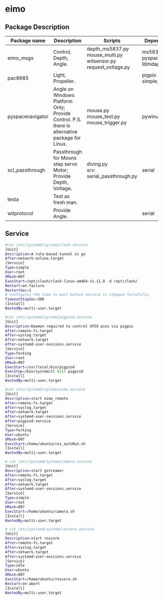 # eimo

## Package Description
| Package name     | Description                                                                                   | Scripts                                                                    | Dependency                                |
|------------------|-----------------------------------------------------------------------------------------------|----------------------------------------------------------------------------|-------------------------------------------|
| eimo_msgs        | Control, Depth, Angle.                                                                        | depth_ms5837.py<br/>mouse_multi.py<br/>witsensor.py<br/>request_voltage.py | ms5837<br/>pyspacemouse<br/>libhidapi-dev |
| pac9685          | Light, Propeller.                                                                             |                                                                            | pigpio<br/>simple_pid<br/>                |
| pyspacenavigator | Angle on Windows Platform Only; Provide Control. P.S. there is alternative package for Linux. | mouse.py<br/>mouse_test.py<br/>mouse_trigger.py                            | pywinusb                                  |
| scl_passthrough  | Passthrough for Moons step servo Motor; Provide Depth, Voltage.                               | diving.py<br/>srv: serial_passthrough.py                                   | serial                                    |
| testa            | Test as fresh man.                                                                            |                                                                            |                                           |
| witprotocol      | Provide Angle.                                                                                |                                                                            | serial                                    |

## Service
```bash
#cat /etc/systemd/system/clash.service
[Unit]
Description=A rule-based tunnel in go
After=network-online.target
[Service]
Type=simple
User=root
UMask=007
ExecStart=/opt/clash/clash-linux-amd64-v1.11.8 -d /opt/clash/
Restart=on-failure
RestartSec=1
# Configures the time to wait before service is stopped forcefully.
TimeoutStopSec=300
[Install]
WantedBy=multi-user.target
```

```bash
#cat /etc/systemd/system/pigpiod.service
[Unit]
Description=Daemon required to control GPIO pins via pigpio
After=remote-fs.target
After=syslog.target
After=network.target
After=systemd-user-sessions.service
[Service]
Type=forking
User=root
UMask=007
ExecStart=/usr/local/bin/pigpiod
ExecStop=/bin/systemctl kill pigpiod
[Install]
WantedBy=multi-user.target
```

```bash
#cat /etc/systemd/system/eimo.service
[Unit]
Description=start eimo_remote
After=remote-fs.target
After=syslog.target
After=network.target
After=systemd-user-sessions.service
After=pigpiod.service
[Service]
Type=forking
User=ubuntu
UMask=007
ExecStart=/home/ubuntu/ros_autoRun.sh
[Install]
WantedBy=multi-user.target
```

```bash
# cat /etc/systemd/system/camera.service
[Unit]
Description=start gstreamer
After=remote-fs.target
After=syslog.target
After=network.target
After=systemd-user-sessions.service
[Service]
Type=simple
User=root
UMask=007
ExecStart=/home/ubuntu/camera.sh
[Install]
WantedBy=multi-user.target
```

```bash
# cat /etc/systemd/system/roscore.service
[Unit]
Description=start roscore
After=remote-fs.target
After=syslog.target
After=network.target
After=systemd-user-sessions.service
[Service]
Type=idle
User=ubuntu
UMask=007
ExecStart=/home/ubuntu/roscore.sh
Restart=on-abort
[Install]
WantedBy=multi-user.target
```
